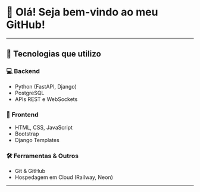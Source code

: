 # 👋 Olá! Seja bem-vindo ao meu GitHub!

---

## 🚀 Tecnologias que utilizo

### 💻 Backend
- Python (FastAPI, Django)
- PostgreSQL
- APIs REST e WebSockets

### 📱 Frontend
- HTML, CSS, JavaScript
- Bootstrap
- Django Templates

### 🛠️ Ferramentas & Outros
- Git & GitHub
- Hospedagem em Cloud (Railway, Neon)

---

